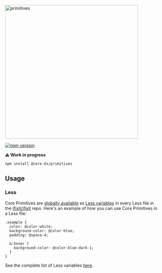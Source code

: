 <img width="440" alt="primitives" src="https://user-images.githubusercontent.com/705973/52524149-d5b25a80-2c67-11e9-84d3-9f6b6addcb37.png">


[![npm version](https://img.shields.io/npm/v/@core-ds/primitives.svg?style=flat-square)](https://www.npmjs.com/package/@core-ds/primitives)

**⚠️ Work in progress**

```shell
npm install @core-ds/primitives
```

## Usage

### Less

Core Primitives are [globally available](https://github.com/iFixit/ifixit/blob/master/Objects/ScriptView.php) as [Less variables](https://unpkg.com/@core-ds/primitives/core-primitives.less) in every Less file in the [ifixit/ifixit](https://github.com/ifixit/ifixit) repo. Here's an example of how you can use Core Primitives in a Less file:

```less
.example {
  color: @color-white;
  background-color: @color-blue;
  padding: @space-4;

  &:hover {
    background-color: @color-blue-dark-1;
  }
}
```

See the complete list of Less variables [here](https://unpkg.com/@core-ds/primitives/core-primitives.less).
